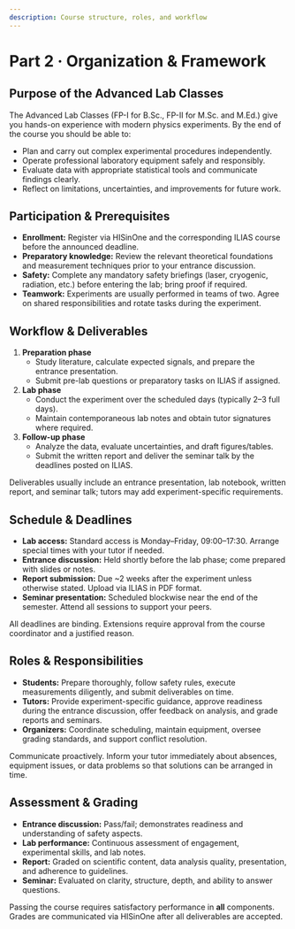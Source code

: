 ```yaml
---
description: Course structure, roles, and workflow
---
```


# Part 2 · Organization & Framework

## Purpose of the Advanced Lab Classes
The Advanced Lab Classes (FP-I for B.Sc., FP-II for M.Sc. and M.Ed.) give you hands-on experience with modern physics experiments. By the end of the course you should be able to:

- Plan and carry out complex experimental procedures independently.
- Operate professional laboratory equipment safely and responsibly.
- Evaluate data with appropriate statistical tools and communicate findings clearly.
- Reflect on limitations, uncertainties, and improvements for future work.

## Participation & Prerequisites
- **Enrollment:** Register via HISinOne and the corresponding ILIAS course before the announced deadline.
- **Preparatory knowledge:** Review the relevant theoretical foundations and measurement techniques prior to your entrance discussion.
- **Safety:** Complete any mandatory safety briefings (laser, cryogenic, radiation, etc.) before entering the lab; bring proof if required.
- **Teamwork:** Experiments are usually performed in teams of two. Agree on shared responsibilities and rotate tasks during the experiment.

## Workflow & Deliverables
1. **Preparation phase**
   - Study literature, calculate expected signals, and prepare the entrance presentation.
   - Submit pre-lab questions or preparatory tasks on ILIAS if assigned.
2. **Lab phase**
   - Conduct the experiment over the scheduled days (typically 2–3 full days).
   - Maintain contemporaneous lab notes and obtain tutor signatures where required.
3. **Follow-up phase**
   - Analyze the data, evaluate uncertainties, and draft figures/tables.
   - Submit the written report and deliver the seminar talk by the deadlines posted on ILIAS.

Deliverables usually include an entrance presentation, lab notebook, written report, and seminar talk; tutors may add experiment-specific requirements.

## Schedule & Deadlines
- **Lab access:** Standard access is Monday–Friday, 09:00–17:30. Arrange special times with your tutor if needed.
- **Entrance discussion:** Held shortly before the lab phase; come prepared with slides or notes.
- **Report submission:** Due ~2 weeks after the experiment unless otherwise stated. Upload via ILIAS in PDF format.
- **Seminar presentation:** Scheduled blockwise near the end of the semester. Attend all sessions to support your peers.

All deadlines are binding. Extensions require approval from the course coordinator and a justified reason.

## Roles & Responsibilities
- **Students:** Prepare thoroughly, follow safety rules, execute measurements diligently, and submit deliverables on time.
- **Tutors:** Provide experiment-specific guidance, approve readiness during the entrance discussion, offer feedback on analysis, and grade reports and seminars.
- **Organizers:** Coordinate scheduling, maintain equipment, oversee grading standards, and support conflict resolution.

Communicate proactively. Inform your tutor immediately about absences, equipment issues, or data problems so that solutions can be arranged in time.

## Assessment & Grading
- **Entrance discussion:** Pass/fail; demonstrates readiness and understanding of safety aspects.
- **Lab performance:** Continuous assessment of engagement, experimental skills, and lab notes.
- **Report:** Graded on scientific content, data analysis quality, presentation, and adherence to guidelines.
- **Seminar:** Evaluated on clarity, structure, depth, and ability to answer questions.

Passing the course requires satisfactory performance in **all** components. Grades are communicated via HISinOne after all deliverables are accepted.
